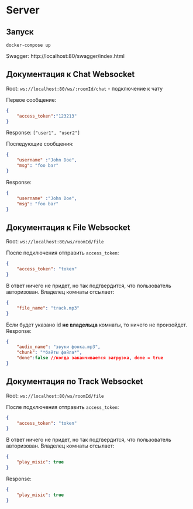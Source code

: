 # Server
## Запуск
`docker-compose up`

Swagger: http://localhost:80/swagger/index.html

## Документация к Chat Websocket

Root: `ws://localhost:80/ws/:roomId/chat` - подключение к чату

Первое сообщение:
```json
{
    "access_token":"123213"
}
```
Response: `["user1", "user2"]`

Последующие сообщения:
```json
{
    "username" :"John Doe",
    "msg": "foo bar"
}
```

Response:

```json
{
    "username" :"John Doe",
    "msg": "foo bar"
}
```


## Документация к File Websocket
Root: `ws://localhost:80/ws/roomId/file`

После подключения отправить `access_token`:
```json
{
    "access_token": "token"
}
```
В ответ ничего не придет, но так подтвердится, что пользователь авторизован.
Владелец комнаты отсылает:
```json
{
    "file_name": "track.mp3"
}
```
Если будет указано id **не владельца** комнаты, то ничего не произойдет.
Response:
```json
{
    "audio_name": "звуки фонка.mp3",
    "chunk": "*байты файла*",
    "done":false //когда заканчивается загрузка, done = true
}
```

## Документация по Track Websocket
Root: `ws://localhost:80/ws/roomId/file`

После подключения отправить `access_token`:
```json
{
    "access_token": "token"
}
```
В ответ ничего не придет, но так подтвердится, что пользователь авторизован.
Владелец комнаты отсылает:
```json
{
    "play_misic": true
}
```
Response:
```json
{
    "play_misic": true
}
```